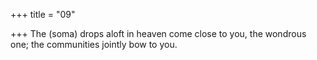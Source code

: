 +++
title = "09"

+++
The (soma) drops aloft in heaven come close to you, the wondrous one; the communities jointly bow to you.  